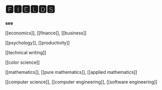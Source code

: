 # 🅵🅸🅴🅻🅳🆂

**see**

[[economics]], [[finance]], [[business]]

[[psychology]], [[productivity]]

[[technical writing]]

[[color science]]

[[mathematics]], [[pure mathematics]], [[applied mathematics]]

[[computer science]], [[computer engineering]], [[software engineering]]
